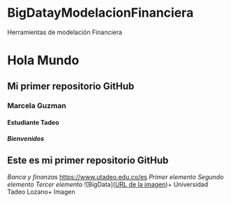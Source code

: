 # BigDatayModelacionFinanciera
Herramientas de modelación  Financiera
# Hola Mundo
## Mi primer repositorio GitHub
### Marcela Guzman
#### Estudiante Tadeo
##### Bienvenidos

## **Este es mi primer repositorio GitHub**
*Banca y finanzas*
https://www.utadeo.edu.co/es
*Primer elemento*
*Segundo elemento*
*Tercer elemento*
![BigData]([URL de la imagen](https://img.freepik.com/fotos-premium/tecnologia-big-data-finanzas-empresariales-conceptual_31965-22735.jpg))+ Universidad Tadeo Lozano+ Imagen
